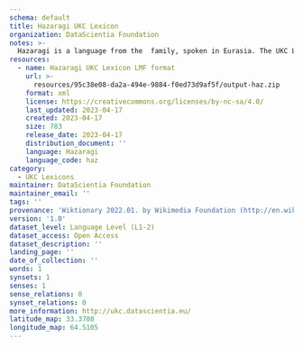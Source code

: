 ```yaml
---
schema: default
title: Hazaragi UKC Lexicon
organization: DataScientia Foundation
notes: >-
  Hazaragi is a language from the  family, spoken in Eurasia. The UKC Lexicon of Hazaragi is represented as a lexico-semantic network. It consists of words, word senses, synsets, as well as sense-level and synset-level relationships.
resources:
  - name: Hazaragi UKC Lexicon LMF format
    url: >-
      resources/95c38e08-da2a-494e-9884-f0ed73d9af5f/output-haz.zip
    format: xml
    license: https://creativecommons.org/licenses/by-nc-sa/4.0/
    last_updated: 2023-04-17
    created: 2023-04-17
    size: 783
    release_date: 2023-04-17
    distribution_document: ''
    language: Hazaragi
    language_code: haz
category:
  - UKC Lexicons
maintainer: DataScientia Foundation
maintainer_email: ''
tags: ''
provenance: 'Wiktionary 2022.01. by Wikimedia Foundation (http://en.wiktionary.org); Princeton WordNet 2.1 by Princeton University (https://wordnet.princeton.edu)'
version: '1.0'
dataset_level: Language Level (L1-2)
dataset_access: Open Access
dataset_description: ''
landing_page: ''
date_of_collection: ''
words: 1
synsets: 1
senses: 1
sense_relations: 0
synset_relations: 0
more_information: http://ukc.datascientia.eu/
latitude_map: 33.3708
longitude_map: 64.5105
---
```

